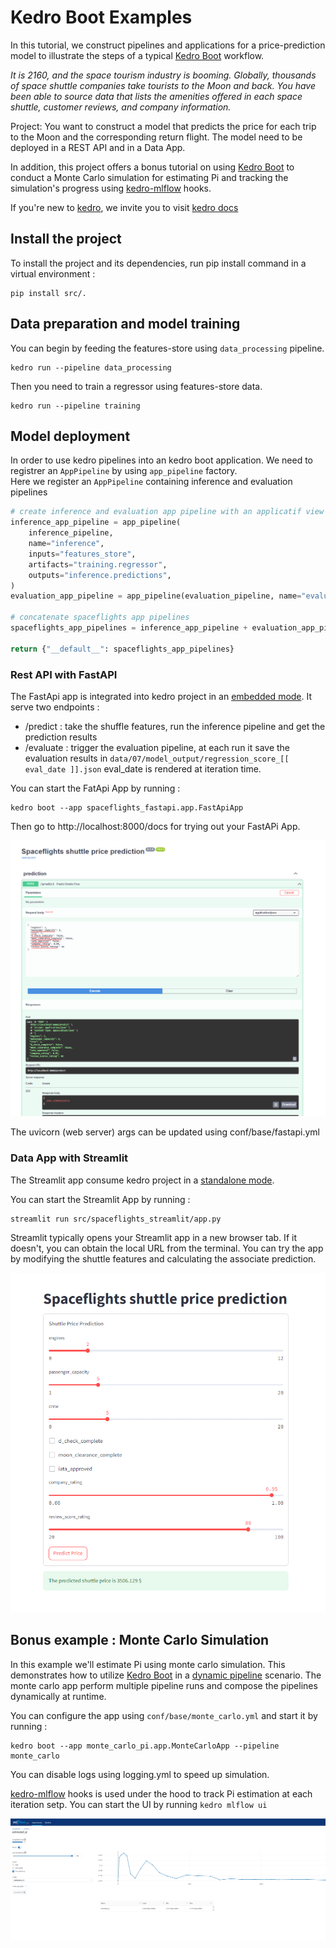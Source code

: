 # Kedro Boot Examples

In this tutorial, we construct pipelines and applications for a price-prediction model to illustrate the steps of a typical [Kedro Boot](https://github.com/takikadiri/kedro-boot) workflow.

_It is 2160, and the space tourism industry is booming. Globally, thousands of space shuttle companies take tourists to the Moon and back. You have been able to source data that lists the amenities offered in each space shuttle, customer reviews, and company information._

Project: You want to construct a model that predicts the price for each trip to the Moon and the corresponding return flight. The model need to be deployed in a REST API and in a Data App.

In addition, this project offers a bonus tutorial on using [Kedro Boot](https://github.com/takikadiri/kedro-boot) to conduct a Monte Carlo simulation for estimating Pi and tracking the simulation's progress using [kedro-mlflow](https://github.com/Galileo-Galilei/kedro-mlflow) hooks.

If you're new to [kedro](https://github.com/kedro-org/kedro), we invite you to visit [kedro docs](https://docs.kedro.org/en/stable/)

## Install the project

To install the project and its dependencies, run pip install command in a virtual environment :

```
pip install src/.
````

## Data preparation and model training

You can begin by feeding the features-store using ``data_processing`` pipeline. 

```
kedro run --pipeline data_processing
```

Then you need to train a regressor using features-store data.

```
kedro run --pipeline training
```

## Model deployment

In order to use kedro pipelines into an kedro boot application. We need to registrer an ``AppPipeline`` by using ``app_pipeline`` factory.  
Here we register an ``AppPipeline`` containing inference and evaluation pipelines

```python
# create inference and evaluation app pipeline with an applicatif view on top of them
inference_app_pipeline = app_pipeline(
    inference_pipeline,
    name="inference",
    inputs="features_store",
    artifacts="training.regressor",
    outputs="inference.predictions",
)
evaluation_app_pipeline = app_pipeline(evaluation_pipeline, name="evaluation")

# concatenate spaceflights app pipelines
spaceflights_app_pipelines = inference_app_pipeline + evaluation_app_pipeline

return {"__default__": spaceflights_app_pipelines}
```

### Rest API with FastAPI

The FastApi app is integrated into kedro project in an [embedded mode](https://github.com/takikadiri/kedro-boot#embedded-mode--model-serving-with-fastapi). It serve two endpoints :

- /predict : take the shuffle features, run the inference pipeline and get the prediction results
- /evaluate : trigger the evaluation pipeline, at each run it save the evaluation results in ``data/07/model_output/regression_score_[[ eval_date ]].json`` eval_date is rendered at iteration time.

You can start the FatApi App by running : 

```
kedro boot --app spaceflights_fastapi.app.FastApiApp
```

Then go to http://localhost:8000/docs for trying out your FastAPi App.

![fastapi](.github/fastapi.png)

The uvicorn (web server) args can be updated using conf/base/fastapi.yml

### Data App with Streamlit

The Streamlit app consume kedro project in a [standalone mode](https://github.com/takikadiri/kedro-boot#standalone-mode--data-app-with-streamlit).

You can start the Streamlit App by running : 

```
streamlit run src/spaceflights_streamlit/app.py
```

Streamlit typically opens your Streamlit app in a new browser tab. If it doesn't, you can obtain the local URL from the terminal. 
You can try the app by modifying the shuttle features and calculating the associate prediction.

![streamlit](.github/streamlit.png)

## Bonus example : Monte Carlo Simulation

In this example we'll estimate Pi using monte carlo simulation. This demonstrates how to utilize [Kedro Boot](https://github.com/takikadiri/kedro-boot) in a [dynamic pipeline](https://github.com/kedro-org/kedro/issues/2627) scenario. The monte carlo app perform multiple pipeline runs and compose the pipelines dynamically at runtime.

You can configure the app using ``conf/base/monte_carlo.yml`` and start it by running : 

```
kedro boot --app monte_carlo_pi.app.MonteCarloApp --pipeline monte_carlo
```

You can disable logs using logging.yml to speed up simulation.  

[kedro-mlflow](https://github.com/Galileo-Galilei/kedro-mlflow) hooks is used under the hood to track Pi estimation at each iteration setp. You can start the UI by running ``kedro mlflow ui``

![monte_carlo](.github/monte_carlo.png)





